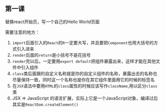## 第一课

替换react开始页，写一个自己的Hello World页面

需要注意的地方：
1. ``import``后面引入的``React``的``R``一定要大写，并且要把``Component``也用大括号的方式引入进来
2. ``render``后面的``return``是小括号不是花括号
3. ``render``完以后，一定要用``export default``把组件暴露出来，这样才能在其他文件中引入组件
4. ``class``类后面跟的自定义名称就是你的自定义组件的名称，暴露出去的名称也尽量保持一致，同时这一个名称也是你在其它组件里面用它的时候的标签名
5. 在``JSX``语法中要用``HTML``的``class``属性的时候应该写作``className``,用以区分``class``类
6. JSX => JavaScript 的语言扩展，实际上它是一个JavaScript对象，编译过后其实是``ReactDom.createElement()``
